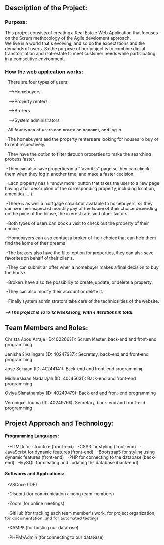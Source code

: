 ## Description of the Project: 
### Purpose:
This project consists of creating a Real Estate Web Application that focuses on the Scrum methodology of the Agile develoment approach. <br /> 
  We live in a world that's evolving, and so do the expectations and the demands of users. So the purpose of our project is to combine digital transformation and real-estate to meet customer needs while   participating in a competitive environment. <br />
### How the web application works:
&nbsp;-There are four types of users: 

&nbsp;&nbsp;&nbsp;-->Homebuyers
    
&nbsp;&nbsp;&nbsp;-->Property renters 
    
&nbsp;&nbsp;&nbsp;-->Brokers
    
&nbsp;&nbsp;&nbsp;-->System administrators 
    
&nbsp;-All four types of users can create an account, and log in.
  
&nbsp;-The homebuyers and the property renters are looking for houses to buy or to rent respectively. 
    
&nbsp;-They have the option to filter through properties to make the searching process faster. 
    
&nbsp;-They can also save  properties in a "favorites" page so they can check them when they log in another time,  and make a faster decision.
    
&nbsp;-Each property has a "show more" button that takes the user to a new page having a full description of the corresponding property, including location, amenities, ...). 
    
&nbsp;-There is as well a mortgage calculator available to homebuyers, so they can see their expected monthly pay of the house of their choice depending on the price of the house, the interest rate, and other factors. 
    
&nbsp;-Both types of users can book a visit to check out the property of their choice. 
    
&nbsp;-Homebuyers can also contact a broker of their choice that can help them find the home of their dreams

&nbsp;-The brokers also have the filter option for properties, they can also save favorites on behalf of their clients. 
    
&nbsp;-They can submit an offer when a homebuyer makes a final decision to buy the house. 
    
&nbsp;-Brokers have also the possibility to create, update, or delete a property. 
    
&nbsp;-They can also modify their account or delete it. 
    
&nbsp;-Finally system administrators take care of the technicalities of the website. 
    

##### -->The project is 10 to 12 weeks long, with 4 iterations in total. 


## Team Members and Roles:

Christa Abou Arraje (ID:40226631): Scrum Master, back-end and front-end programming

Jenisha Sivalingam (ID: 40247937): Secretary, back-end and front-end programming

Jose Semaan (ID: 40244141): Back-end and front-end programming

Midhurshaan Nadarajah (ID: 40245631): Back-end and front-end programming

Oviya Sinnathamby (ID: 40249479): Back-end and front-end programming

Veronique Touma (ID: 40249766): Secretary, back-end and front-end programming


## Project Approach and Technology: 

#### Programming Languages: 

&nbsp;&nbsp;-HTML5 for structure (front-end)
&nbsp;&nbsp;-CSS3 for styling (front-end)
&nbsp;&nbsp;-JavaScript for dynamic features (front-end)
&nbsp;&nbsp;-Bootstrap5 for styling using dynamic features (front-end)
&nbsp;&nbsp;-PHP for connecting to the database (back-end)
&nbsp;&nbsp;-MySQL for creating and updating the database (back-end)

#### Softwares and Applications: 

&nbsp;&nbsp;-VSCode (IDE)

&nbsp;&nbsp;-Discord (for communication among team members)

&nbsp;&nbsp;-Zoom (for online meetings)

&nbsp;&nbsp;-GitHub (for tracking each team member's work, for project organization, for documentation, and for automated testing)

&nbsp;&nbsp;-XAMPP (for hosting our database) 

&nbsp;&nbsp;-PHPMyAdmin (for connecting to our database)


